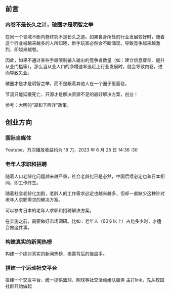## 前言

### 内卷不是长久之计，破圈才是明智之举

在同一个领域不断内卷终究不是长久之道。如果自身所处的行业发展较好时，随着这个行业被越来越多的人所知晓，新手玩家必然会不断涌现，导致竞争越来越激烈，即越来越卷。

因此，如果不通过某些手段限制输入输出的竞争者数量（如：建立信息壁垒、提升从业门槛等），那么当从业人口的净增速率追赶上行业发展时，就会导致内卷，进而导致失业。

破圈才是才是明智之举，而不是跟着其他人在一个圈子里面卷。

节流只能延缓死亡，开源才是解决资源不足的最好解决方案，创业！

参考：大明的“郑和下西洋”政策。


## 创业方向

### 国际自媒体

Youtube，万次播放收益约为 18 刀，2023 年 6 月 25 日 14:36 :30


### 老年人求职和招聘

随着人口老龄化问题越来越严重，社会老龄化已是必然，中国后续必定也和日本相同，即工作终生。

随着社会老龄化加剧，老龄人的工作需求必定也越来越多，但却一直缺少这种针对老年人求职需求的解决方案。

可以参考日本的老年人求职和招聘解决方案。

在实施之前，需要做好市场调研。比如：老年人（60岁以上）占比多少时，才适合做这件事。


### 构建真实的新闻热榜

构建一个绝对真实的新闻热榜，揭露背后的操盘手。


### 搭建一个运动社交平台

搭建一个交友平台，统一提供篮球、网球等社交活动组队服务
主打link，先从校园社群开始做起



